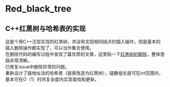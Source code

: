 # Red_black_tree
## C++红黑树与哈希表的实现

这是个用C++泛型实现的红黑树，并没有实现相同结点的插入操作，但是基本的插入删除操作都实现了，可以当作集合使用。        
在删除代码的编写过程中发现了篇优质的文章，这里贴一下[红黑树的删除](https://www.jianshu.com/p/84416644c080)，整体思路非常清晰。  
已修复issue中删除异常的问题。   
重新设计了链地址法的哈希表（链表改造为红黑树），链数组长度可在int范围内，基本可在O（1）时间复杂度内实现查找和更新。   

